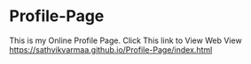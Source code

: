 # Profile-Page
This is my Online Profile Page.
Click This link to View Web View
https://sathvikvarmaa.github.io/Profile-Page/index.html
